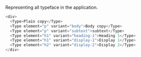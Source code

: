 Representing all typeface in the application.

```js
<div>
  <Type>Plain copy</Type>
  <Type element="p" variant="body">Body copy</Type>
  <Type element="p" variant="subtext">subtext</Type>
  <Type element="h1" variant="heading-1">Heading 1</Type>
  <Type element="h1" variant="display-1">Display 1</Type>
  <Type element="h2" variant="display-2">Display 2</Type>
</div>
```

